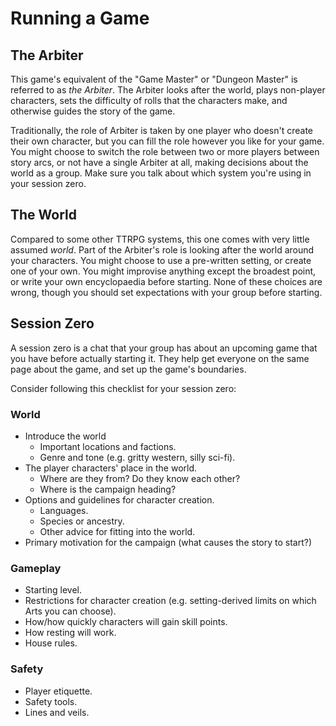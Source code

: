 # Running a Game

## The Arbiter

This game's equivalent of the "Game Master" or "Dungeon Master" is referred to as _the Arbiter_. The Arbiter looks after the world, plays non-player characters, sets the difficulty of rolls that the characters make, and otherwise guides the story of the game.

Traditionally, the role of Arbiter is taken by one player who doesn't create their own character, but you can fill the role however you like for your game. You might choose to switch the role between two or more players between story arcs, or not have a single Arbiter at all, making decisions about the world as a group. Make sure you talk about which system you're using in your session zero.

## The World

Compared to some other TTRPG systems, this one comes with very little assumed _world_. Part of the Arbiter's role is looking after the world around your characters. You might choose to use a pre-written setting, or create one of your own. You might improvise anything except the broadest point, or write your own encyclopaedia before starting. None of these choices are wrong, though you should set expectations with your group before starting.

## Session Zero

A session zero is a chat that your group has about an upcoming game that you have before actually starting it. They help get everyone on the same page about the game, and set up the game's boundaries.

Consider following this checklist for your session zero:

### World

- Introduce the world
  - Important locations and factions.
  - Genre and tone (e.g. gritty western, silly sci-fi).
- The player characters' place in the world.
  - Where are they from? Do they know each other?
  - Where is the campaign heading?
- Options and guidelines for character creation.
  - Languages.
  - Species or ancestry.
  - Other advice for fitting into the world.
- Primary motivation for the campaign (what causes the story to start?)

### Gameplay

- Starting level.
- Restrictions for character creation (e.g. setting-derived limits on which Arts you can choose).
- How/how quickly characters will gain skill points.
- How resting will work.
- House rules.

### Safety

- Player etiquette.
- Safety tools.
- Lines and veils.
